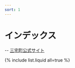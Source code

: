 ```yaml
---
sort: 1
---
```


# インデックス

-- [三宅町公式サイト](https://www.town.miyake.lg.jp/)

{% include list.liquid all=true %}
